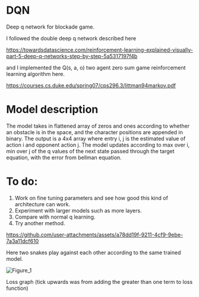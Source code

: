 # DQN
 Deep q network for blockade game. 

I followed the double deep q network described here 

https://towardsdatascience.com/reinforcement-learning-explained-visually-part-5-deep-q-networks-step-by-step-5a5317197f4b

and I implemented the Q(s, a, o) two agent zero sum game reinforcement learning algorithm  here.

https://courses.cs.duke.edu/spring07/cps296.3/littman94markov.pdf

# Model description

The model takes in flattened array of zeros and ones according to whether an obstacle is in the space, and the character positions are appended in binary. The output is a 4x4 array where entry i, j is the estimated value of action i and opponent action j. The model updates according to max over i, min over j of the q values of the next state passed through the target equation, with the error from bellman equation.


# To do:

1. Work on fine tuning parameters and see how good this kind of architecture can work.
2. Experiment with larger models such as more layers.
3. Compare with normal q learning.
4. Try another method.

   



https://github.com/user-attachments/assets/a78dd19f-9211-4cf9-9ebe-7a3a11dcf610


Here two snakes play against each other according to the same trained model.

![Figure_1](https://github.com/user-attachments/assets/64e17bf4-22f3-474c-838a-9c4d5be48893)

Loss graph (tick upwards was from adding the greater than one term to loss function)
